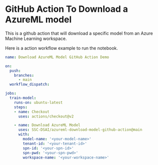 # GitHub Action To Download a AzureML model

This is a github action that will download a specific model from an Azure Machine Learning workspace. 

Here is a action workflow example to run the notebook. 

```yaml
name: Download AzureML Model GitHub Action Demo 

on:
  push:
    branches: 
      - main
  workflow_dispatch:

jobs:
  train-model: 
    runs-on: ubuntu-latest
    steps:
    - name: Checkout
      uses: actions/checkout@v2

    - name: Download AzureML Model
      uses: SSC-DSAI/azureml-download-model-github-action@main
      with:
        model-name: '<your-model-name>'
        tenant-id: '<your-tenant-id>'
        spn-id: '<your-spn-id>'
        spn-pwd: '<your-spn-pwd>'
        workspace-name: '<your-workspace-name>'
```

